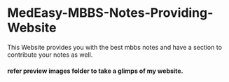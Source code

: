 # MedEasy-MBBS-Notes-Providing-Website
This Website provides you with the best mbbs notes and have a section to contribute your notes as well.
#### refer preview images folder to take a glimps of my website.
